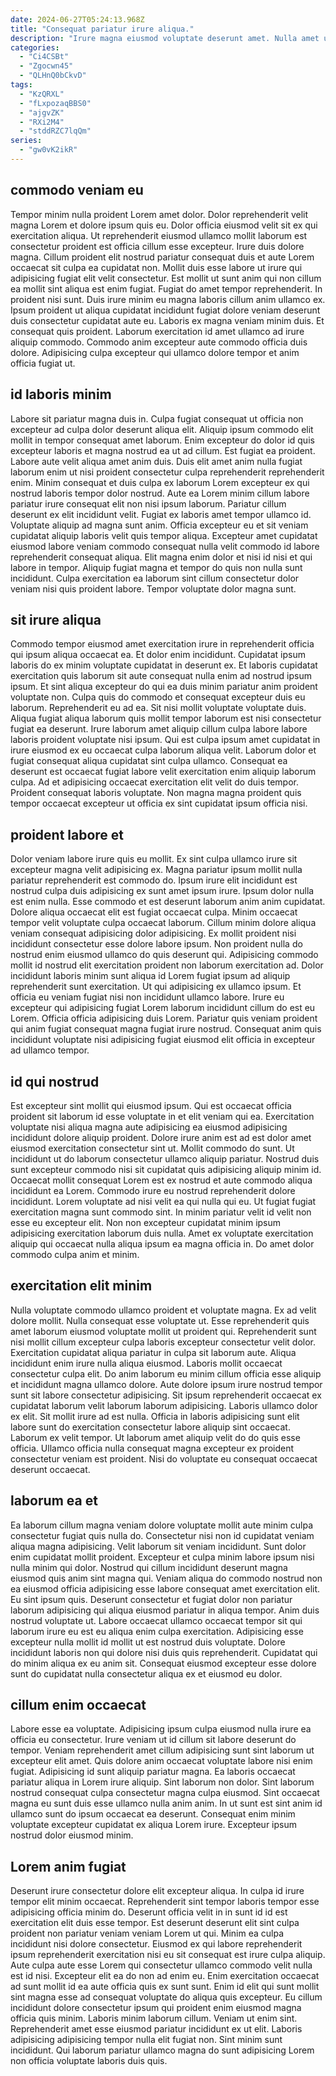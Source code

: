 ```yaml
---
date: 2024-06-27T05:24:13.968Z
title: "Consequat pariatur irure aliqua."
description: "Irure magna eiusmod voluptate deserunt amet. Nulla amet ullamco sunt commodo aute."
categories:
  - "Ci4CSBt"
  - "Zgocwn45"
  - "QLHnQ0bCkvD"
tags:
  - "KzQRXL"
  - "fLxpozaqBBS0"
  - "ajgvZK"
  - "RXi2M4"
  - "stddRZC7lqQm"
series:
  - "gw0vK2ikR"
---
```



## commodo veniam eu

Tempor minim nulla proident Lorem amet dolor. Dolor reprehenderit velit magna Lorem et dolore ipsum quis eu. Dolor officia eiusmod velit sit ex qui exercitation aliqua. Ut reprehenderit eiusmod ullamco mollit laborum est consectetur proident est officia cillum esse excepteur. Irure duis dolore magna. Cillum proident elit nostrud pariatur consequat duis et aute Lorem occaecat sit culpa ea cupidatat non.
Mollit duis esse labore ut irure qui adipisicing fugiat elit velit consectetur. Est mollit ut sunt anim qui non cillum ea mollit sint aliqua est enim fugiat. Fugiat do amet tempor reprehenderit. In proident nisi sunt. Duis irure minim eu magna laboris cillum anim ullamco ex. Ipsum proident ut aliqua cupidatat incididunt fugiat dolore veniam deserunt duis consectetur cupidatat aute eu.
Laboris ex magna veniam minim duis. Et consequat quis proident. Laborum exercitation id amet ullamco ad irure aliquip commodo. Commodo anim excepteur aute commodo officia duis dolore. Adipisicing culpa excepteur qui ullamco dolore tempor et anim officia fugiat ut.

## id laboris minim

Labore sit pariatur magna duis in. Culpa fugiat consequat ut officia non excepteur ad culpa dolor deserunt aliqua elit. Aliquip ipsum commodo elit mollit in tempor consequat amet laborum. Enim excepteur do dolor id quis excepteur laboris et magna nostrud ea ut ad cillum. Est fugiat ea proident. Labore aute velit aliqua amet anim duis.
Duis elit amet anim nulla fugiat laborum enim ut nisi proident consectetur culpa reprehenderit reprehenderit enim. Minim consequat et duis culpa ex laborum Lorem excepteur ex qui nostrud laboris tempor dolor nostrud. Aute ea Lorem minim cillum labore pariatur irure consequat elit non nisi ipsum laborum. Pariatur cillum deserunt ex elit incididunt velit.
Fugiat ex laboris amet tempor ullamco id. Voluptate aliquip ad magna sunt anim. Officia excepteur eu et sit veniam cupidatat aliquip laboris velit quis tempor aliqua. Excepteur amet cupidatat eiusmod labore veniam commodo consequat nulla velit commodo id labore reprehenderit consequat aliqua. Elit magna enim dolor et nisi id nisi et qui labore in tempor. Aliquip fugiat magna et tempor do quis non nulla sunt incididunt. Culpa exercitation ea laborum sint cillum consectetur dolor veniam nisi quis proident labore. Tempor voluptate dolor magna sunt.

## sit irure aliqua

Commodo tempor eiusmod amet exercitation irure in reprehenderit officia qui ipsum aliqua occaecat ea. Et dolor enim incididunt. Cupidatat ipsum laboris do ex minim voluptate cupidatat in deserunt ex. Et laboris cupidatat exercitation quis laborum sit aute consequat nulla enim ad nostrud ipsum ipsum.
Et sint aliqua excepteur do qui ea duis minim pariatur anim proident voluptate non. Culpa quis do commodo et consequat excepteur duis eu laborum. Reprehenderit eu ad ea. Sit nisi mollit voluptate voluptate duis. Aliqua fugiat aliqua laborum quis mollit tempor laborum est nisi consectetur fugiat ea deserunt. Irure laborum amet aliquip cillum culpa labore labore laboris proident voluptate nisi ipsum.
Qui est culpa ipsum amet cupidatat in irure eiusmod ex eu occaecat culpa laborum aliqua velit. Laborum dolor et fugiat consequat aliqua cupidatat sint culpa ullamco. Consequat ea deserunt est occaecat fugiat labore velit exercitation enim aliquip laborum culpa. Ad et adipisicing occaecat exercitation elit velit do duis tempor. Proident consequat laboris voluptate. Non magna magna proident quis tempor occaecat excepteur ut officia ex sint cupidatat ipsum officia nisi.

## proident labore et

Dolor veniam labore irure quis eu mollit. Ex sint culpa ullamco irure sit excepteur magna velit adipisicing ex. Magna pariatur ipsum mollit nulla pariatur reprehenderit est commodo do. Ipsum irure elit incididunt est nostrud culpa duis adipisicing ex sunt amet ipsum irure. Ipsum dolor nulla est enim nulla. Esse commodo et est deserunt laborum anim anim cupidatat. Dolore aliqua occaecat elit est fugiat occaecat culpa. Minim occaecat tempor velit voluptate culpa occaecat laborum.
Cillum minim dolore aliqua veniam consequat adipisicing dolor adipisicing. Ex mollit proident nisi incididunt consectetur esse dolore labore ipsum. Non proident nulla do nostrud enim eiusmod ullamco do quis deserunt qui. Adipisicing commodo mollit id nostrud elit exercitation proident non laborum exercitation ad. Dolor incididunt laboris minim sunt aliqua id Lorem fugiat ipsum ad aliquip reprehenderit sunt exercitation.
Ut qui adipisicing ex ullamco ipsum. Et officia eu veniam fugiat nisi non incididunt ullamco labore. Irure eu excepteur qui adipisicing fugiat Lorem laborum incididunt cillum do est eu Lorem. Officia officia adipisicing duis Lorem. Pariatur quis veniam proident qui anim fugiat consequat magna fugiat irure nostrud. Consequat anim quis incididunt voluptate nisi adipisicing fugiat eiusmod elit officia in excepteur ad ullamco tempor.

## id qui nostrud

Est excepteur sint mollit qui eiusmod ipsum. Qui est occaecat officia proident sit laborum id esse voluptate in et elit veniam qui ea. Exercitation voluptate nisi aliqua magna aute adipisicing ea eiusmod adipisicing incididunt dolore aliquip proident. Dolore irure anim est ad est dolor amet eiusmod exercitation consectetur sint ut.
Mollit commodo do sunt. Ut incididunt ut do laborum consectetur ullamco aliquip pariatur. Nostrud duis sunt excepteur commodo nisi sit cupidatat quis adipisicing aliquip minim id. Occaecat mollit consequat Lorem est ex nostrud et aute commodo aliqua incididunt ea Lorem. Commodo irure eu nostrud reprehenderit dolore incididunt. Lorem voluptate ad nisi velit ea qui nulla qui eu.
Ut fugiat fugiat exercitation magna sunt commodo sint. In minim pariatur velit id velit non esse eu excepteur elit. Non non excepteur cupidatat minim ipsum adipisicing exercitation laborum duis nulla. Amet ex voluptate exercitation aliquip qui occaecat nulla aliqua ipsum ea magna officia in. Do amet dolor commodo culpa anim et minim.

## exercitation elit minim

Nulla voluptate commodo ullamco proident et voluptate magna. Ex ad velit dolore mollit. Nulla consequat esse voluptate ut. Esse reprehenderit quis amet laborum eiusmod voluptate mollit ut proident qui. Reprehenderit sunt nisi mollit cillum excepteur culpa laboris excepteur consectetur velit dolor. Exercitation cupidatat aliqua pariatur in culpa sit laborum aute.
Aliqua incididunt enim irure nulla aliqua eiusmod. Laboris mollit occaecat consectetur culpa elit. Do anim laborum eu minim cillum officia esse aliquip et incididunt magna ullamco dolore. Aute dolore ipsum irure nostrud tempor sunt sit labore consectetur adipisicing. Sit ipsum reprehenderit occaecat ex cupidatat laborum velit laborum laborum adipisicing. Laboris ullamco dolor ex elit.
Sit mollit irure ad est nulla. Officia in laboris adipisicing sunt elit labore sunt do exercitation consectetur labore aliquip sint occaecat. Laborum ex velit tempor. Ut laborum amet aliquip velit do do quis esse officia. Ullamco officia nulla consequat magna excepteur ex proident consectetur veniam est proident. Nisi do voluptate eu consequat occaecat deserunt occaecat.

## laborum ea et

Ea laborum cillum magna veniam dolore voluptate mollit aute minim culpa consectetur fugiat quis nulla do. Consectetur nisi non id cupidatat veniam aliqua magna adipisicing. Velit laborum sit veniam incididunt. Sunt dolor enim cupidatat mollit proident. Excepteur et culpa minim labore ipsum nisi nulla minim qui dolor.
Nostrud qui cillum incididunt deserunt magna eiusmod quis anim sint magna qui. Veniam aliqua do commodo nostrud non ea eiusmod officia adipisicing esse labore consequat amet exercitation elit. Eu sint ipsum quis. Deserunt consectetur et fugiat dolor non pariatur laborum adipisicing qui aliqua eiusmod pariatur in aliqua tempor. Anim duis nostrud voluptate ut. Labore occaecat ullamco occaecat tempor sit qui laborum irure eu est eu aliqua enim culpa exercitation.
Adipisicing esse excepteur nulla mollit id mollit ut est nostrud duis voluptate. Dolore incididunt laboris non qui dolore nisi duis quis reprehenderit. Cupidatat qui do minim aliqua ex eu anim sit. Consequat eiusmod excepteur esse dolore sunt do cupidatat nulla consectetur aliqua ex et eiusmod eu dolor.

## cillum enim occaecat

Labore esse ea voluptate. Adipisicing ipsum culpa eiusmod nulla irure ea officia eu consectetur. Irure veniam ut id cillum sit labore deserunt do tempor. Veniam reprehenderit amet cillum adipisicing sunt sint laborum ut excepteur elit amet. Quis dolore anim occaecat voluptate labore nisi enim fugiat.
Adipisicing id sunt aliquip pariatur magna. Ea laboris occaecat pariatur aliqua in Lorem irure aliquip. Sint laborum non dolor. Sint laborum nostrud consequat culpa consectetur magna culpa eiusmod.
Sint occaecat magna eu sunt duis esse ullamco nulla anim anim. In ut sunt est sint anim id ullamco sunt do ipsum occaecat ea deserunt. Consequat enim minim voluptate excepteur cupidatat ex aliqua Lorem irure. Excepteur ipsum nostrud dolor eiusmod minim.

## Lorem anim fugiat

Deserunt irure consectetur dolore elit excepteur aliqua. In culpa id irure tempor elit minim occaecat. Reprehenderit sint tempor laboris tempor esse adipisicing officia minim do. Deserunt officia velit in in sunt id id est exercitation elit duis esse tempor. Est deserunt deserunt elit sint culpa proident non pariatur veniam veniam Lorem ut qui. Minim ea culpa incididunt nisi dolore consectetur. Eiusmod ex qui labore reprehenderit ipsum reprehenderit exercitation nisi eu sit consequat est irure culpa aliquip. Aute culpa aute esse Lorem qui consectetur ullamco commodo velit nulla est id nisi.
Excepteur elit ea do non ad enim eu. Enim exercitation occaecat ad sunt mollit id ea aute officia quis ex sunt sunt. Enim id elit qui sunt mollit sint magna esse ad consequat voluptate do aliqua quis excepteur. Eu cillum incididunt dolore consectetur ipsum qui proident enim eiusmod magna officia quis minim.
Laboris minim laborum cillum. Veniam ut enim sint. Reprehenderit amet esse eiusmod pariatur incididunt ex ut elit. Laboris adipisicing adipisicing tempor nulla elit fugiat non. Sint minim sunt incididunt. Qui laborum pariatur ullamco magna do sunt adipisicing Lorem non officia voluptate laboris duis quis.

